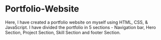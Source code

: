 # Portfolio-Website
Here, I have created a portfolio website on myself using HTML, CSS, &amp; JavaScript. I have divided the portfolio in 5 sections - Navigation bar, Hero Section, Project Section, Skill Section and footer Section.
